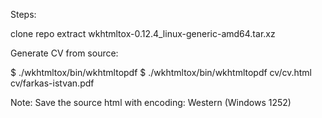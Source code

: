 


Steps:

clone repo
extract wkhtmltox-0.12.4_linux-generic-amd64.tar.xz

Generate CV from source:

$ ./wkhtmltox/bin/wkhtmltopdf <cource> <result>
$ ./wkhtmltox/bin/wkhtmltopdf cv/cv.html cv/farkas-istvan.pdf

Note: Save the source html with encoding: Western (Windows 1252) 
